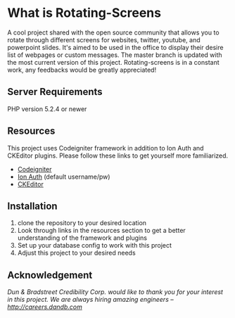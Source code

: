 # What is Rotating-Screens

A cool project shared with the open source community that allows you to rotate through different screens for websites, twitter, youtube, and powerpoint slides. It's aimed to be used in the office to display their desire list of webpages or custom messages. The master branch is updated with the most current version of this project. Rotating-screens is in a constant work, any feedbacks would be greatly appreciated!

## Server Requirements
PHP version 5.2.4 or newer

## Resources
This project uses Codeigniter framework in addition to Ion Auth and CKEditor plugins. Please follow these links to get yourself more familiarized.
* [Codeigniter](https://ellislab.com/codeigniter)
* [Ion Auth](http://benedmunds.com/ion_auth/) (default username/pw) 
* [CKEditor](http://ckeditor.com/addons/plugins/all)

## Installation
1. clone the repository to your desired location
2. Look through links in the resources section to get a better understanding of the framework and plugins
3. Set up your database config to work with this project
4. Adjust this project to your desired needs

## Acknowledgement 

_Dun & Bradstreet Credibility Corp. would like to thank you for your interest in this project.  We are always hiring amazing engineers – http://careers.dandb.com_
